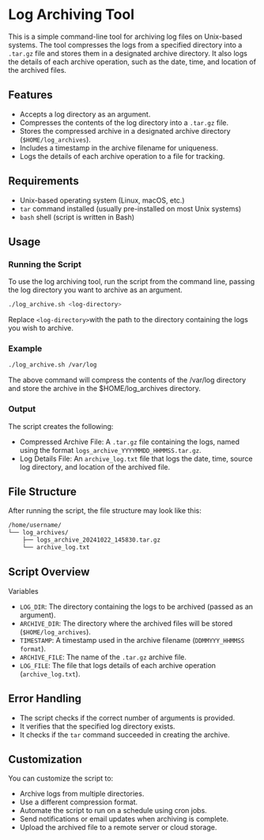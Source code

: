 # Log Archiving Tool

This is a simple command-line tool for archiving log files on Unix-based systems. The tool compresses the logs from a specified directory into a `.tar.gz` file and stores them in a designated archive directory. It also logs the details of each archive operation, such as the date, time, and location of the archived files.

## Features

- Accepts a log directory as an argument.
- Compresses the contents of the log directory into a `.tar.gz` file.
- Stores the compressed archive in a designated archive directory (`$HOME/log_archives`).
- Includes a timestamp in the archive filename for uniqueness.
- Logs the details of each archive operation to a file for tracking.

## Requirements

- Unix-based operating system (Linux, macOS, etc.)
- `tar` command installed (usually pre-installed on most Unix systems)
- `bash` shell (script is written in Bash)

## Usage

### Running the Script

To use the log archiving tool, run the script from the command line, passing the log directory you want to archive as an argument.

```bash
./log_archive.sh <log-directory>
```

Replace `<log-directory>`with the path to the directory containing the logs you wish to archive.

### Example

```bash
./log_archive.sh /var/log
```

The above command will compress the contents of the /var/log directory and store the archive in the $HOME/log_archives directory.

### Output

The script creates the following:

- Compressed Archive File: A `.tar.gz` file containing the logs, named using the format `logs_archive_YYYYMMDD_HHMMSS.tar.gz`.
- Log Details File: An `archive_log.txt` file that logs the date, time, source log directory, and location of the archived file.

## File Structure

After running the script, the file structure may look like this:

```bash
/home/username/
└── log_archives/
    ├── logs_archive_20241022_145830.tar.gz
    └── archive_log.txt
```

## Script Overview

Variables

- `LOG_DIR`: The directory containing the logs to be archived (passed as an argument).
- `ARCHIVE_DIR`: The directory where the archived files will be stored (`$HOME/log_archives`).
- `TIMESTAMP`: A timestamp used in the archive filename (`DDMMYYY_HHMMSS format`).
- `ARCHIVE_FILE`: The name of the `.tar.gz` archive file.
- `LOG_FILE`: The file that logs details of each archive operation (`archive_log.txt`).

## Error Handling

- The script checks if the correct number of arguments is provided.
- It verifies that the specified log directory exists.
- It checks if the `tar` command succeeded in creating the archive.

## Customization

You can customize the script to:

- Archive logs from multiple directories.
- Use a different compression format.
- Automate the script to run on a schedule using cron jobs.
- Send notifications or email updates when archiving is complete.
- Upload the archived file to a remote server or cloud storage.
